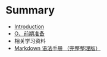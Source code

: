 # Summary

* [Introduction](README.md)
* [O、前期准备](o3001-qian-qi-zhun-bei.md)
* 相关学习资料
* [Markdown 语法手册 （完整整理版）](markdown-yu-fa-shou-ce-ff08-wan-zheng-zheng-li-ban-ff09.md)

